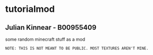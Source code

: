 # tutorialmod
## Julian Kinnear - B00955409
some random minecraft stuff as a mod

```NOTE: THIS IS NOT MEANT TO BE PUBLIC. MOST TEXTURES AREN'T MINE.```
